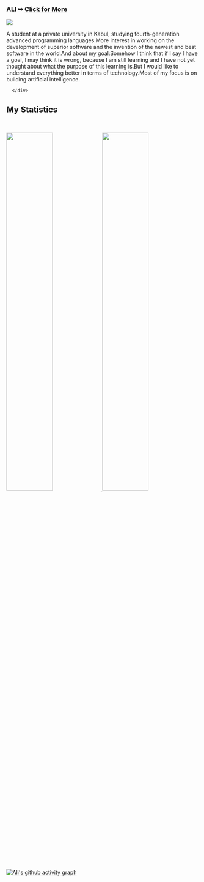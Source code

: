 <h3>ALI ➥ <a href="https://real-ali.github.io">Click for More</a></h3>

<div>
      <div style="float: left;">
        <img
          src="https://s18955.pcdn.co/wp-content/uploads/2018/02/github.png"
        />
      </div>
      <div style=" float: left;">
        <p>A student at a private university in Kabul, studying fourth-generation advanced programming languages.More interest in working on the development of superior software and the invention of the newest and best software in the world.And about my goal:Somehow I think that if I say I have a goal, I may think it is wrong, because I am still learning and I have not yet thought about what the purpose of this learning is.But I would like to understand everything better in terms of technology.Most of my focus is on building artificial intelligence.</p>
       
      </div>










## My Statistics

<br/>
<p align="left">
  <a href="https://github.com/real-ali/">
  <img width="49%" src="https://github-readme-stats.vercel.app/api?username=real-ali&show_icons=true&theme=gruvbox&hide_border=true" />
    <img width="49%" src="https://github-readme-streak-stats.herokuapp.com/?user=real-ali&theme=gruvbox&hide_border=true" />
  </a>
</p>

[![Ali's github activity graph](https://github-readme-activity-graph.cyclic.app/graph?username=real-ali&theme=github-compact&area=true)](https://github.com/real-ali)
